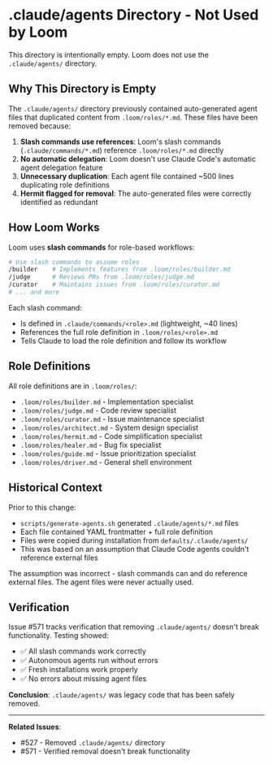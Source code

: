 # .claude/agents Directory - Not Used by Loom

This directory is intentionally empty. Loom does not use the `.claude/agents/` directory.

## Why This Directory is Empty

The `.claude/agents/` directory previously contained auto-generated agent files that duplicated content from `.loom/roles/*.md`. These files have been removed because:

1. **Slash commands use references**: Loom's slash commands (`.claude/commands/*.md`) reference `.loom/roles/*.md` directly
2. **No automatic delegation**: Loom doesn't use Claude Code's automatic agent delegation feature
3. **Unnecessary duplication**: Each agent file contained ~500 lines duplicating role definitions
4. **Hermit flagged for removal**: The auto-generated files were correctly identified as redundant

## How Loom Works

Loom uses **slash commands** for role-based workflows:

```bash
# Use slash commands to assume roles
/builder    # Implements features from .loom/roles/builder.md
/judge      # Reviews PRs from .loom/roles/judge.md
/curator    # Maintains issues from .loom/roles/curator.md
# ... and more
```

Each slash command:
- Is defined in `.claude/commands/<role>.md` (lightweight, ~40 lines)
- References the full role definition in `.loom/roles/<role>.md`
- Tells Claude to load the role definition and follow its workflow

## Role Definitions

All role definitions are in `.loom/roles/`:

- `.loom/roles/builder.md` - Implementation specialist
- `.loom/roles/judge.md` - Code review specialist
- `.loom/roles/curator.md` - Issue maintenance specialist
- `.loom/roles/architect.md` - System design specialist
- `.loom/roles/hermit.md` - Code simplification specialist
- `.loom/roles/healer.md` - Bug fix specialist
- `.loom/roles/guide.md` - Issue prioritization specialist
- `.loom/roles/driver.md` - General shell environment

## Historical Context

Prior to this change:
- `scripts/generate-agents.sh` generated `.claude/agents/*.md` files
- Each file contained YAML frontmatter + full role definition
- Files were copied during installation from `defaults/.claude/agents/`
- This was based on an assumption that Claude Code agents couldn't reference external files

The assumption was incorrect - slash commands can and do reference external files. The agent files were never actually used.

## Verification

Issue #571 tracks verification that removing `.claude/agents/` doesn't break functionality. Testing showed:
- ✅ All slash commands work correctly
- ✅ Autonomous agents run without errors
- ✅ Fresh installations work properly
- ✅ No errors about missing agent files

**Conclusion**: `.claude/agents/` was legacy code that has been safely removed.

---

**Related Issues**:
- #527 - Removed `.claude/agents/` directory
- #571 - Verified removal doesn't break functionality
